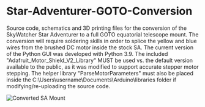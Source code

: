 # Star-Adventurer-GOTO-Conversion
Source code, schematics and 3D printing files for the conversion of the SkyWatcher Star Adventurer to a full GOTO equatorial telescope mount. The conversion will require soldering skills in order to splice the yellow and blue wires from the 
brushed DC motor inside the stock SA. The current version of the Python GUI was developed with Python 3.9. The included "Adafruit_Motor_Shield_V2_Library" MUST be used vs. the default version available to the public, as it was modified to 
support accurate stepper motor stepping. The helper library "ParseMotorParameters" must also be placed inside the C:\Users\username\Documents\Arduino\libraries folder if modifying/re-uploading the source code. 

![Converted SA Mount](/Star-Adventurer-GOTO-Conversion/assets/thumbnail.png)